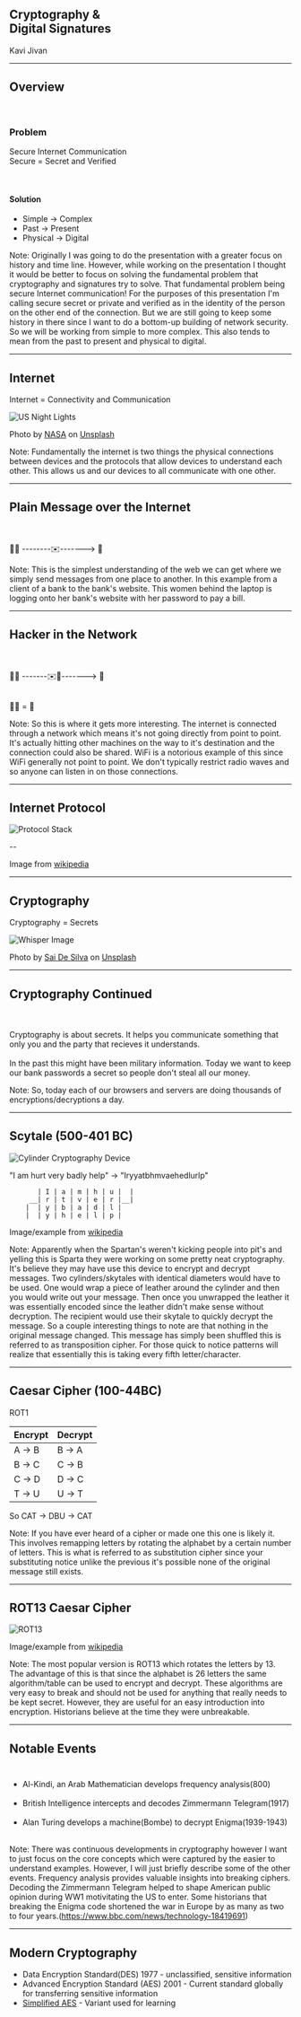 ## **Cryptography & </br> Digital Signatures**
Kavi Jivan

---
## Overview

</br>

### Problem

Secure Internet Communication
</br>
Secure = Secret and Verified

</br>

#### Solution
- Simple -> Complex
- Past -> Present
- Physical -> Digital

Note:
Originally I was going to do the presentation with a greater focus on history and time line.
However, while working on the presentation I thought it would be better to focus on solving the fundamental problem that cryptography and signatures try to solve.
That fundamental problem being secure Internet communication! For the purposes of this presentation I'm calling secure secret or private and verified as in the identity of the person on the other end of the connection.
But we are still going to keep some history in there since I want to do a bottom-up building of network security. So we will be working from simple to more complex. This also tends to mean from the past to present
and physical to digital.

---
## Internet

Internet = Connectivity and Communication


![US Night Lights](https://source.unsplash.com/1lfI7wkGWZ4/600x400)

Photo by [NASA](https://unsplash.com/@nasa?utm_source=unsplash&utm_medium=referral&utm_content=creditCopyText) on [Unsplash](https://unsplash.com/s/photos/internet?utm_source=unsplash&utm_medium=referral&utm_content=creditCopyText)

<!-- HTML comment recognizes as a presenter note per pages. -->
<!-- You may place multiple comments in a single page. -->

Note:
Fundamentally the internet is two things the physical connections between devices and the protocols that allow devices to understand each other.
This allows us and our devices to all communicate with one other.

---

## Plain Message over the Internet

</br>
</br>
👩‍💻 --------✉️-------> 🏦

Note:
This is the simplest understanding of the web we can get where we simply send messages from one place to another. In this example from a client of a bank to the bank's website.
This women behind the laptop is logging onto her bank's website with her password to pay a bill.

---

## Hacker in the Network

</br>
</br>
👩‍💻 -------✉️🦹-------> 🏦

</br>
</br>

🦹📩 = 💸

Note:
So this is where it gets more interesting.  The internet is connected through a network which means it's not going directly from point to point. 
It's actually hitting other machines on the way to it's destination and the connection could also be shared.
WiFi is a notorious example of this since WiFi generally not  point to point. We don't typically restrict radio waves and so anyone can listen in 
on those connections.

---
## Internet Protocol

![Protocol Stack](./OSI_Model_v1.svg)

--

Image from [wikipedia](https://en.wikipedia.org/wiki/Protocol_stack)

---

## Cryptography

Cryptography = Secrets

![Whisper Image](https://source.unsplash.com/YLMs82LF6FY/540x360)

Photo by [Sai De Silva](https://unsplash.com/@scoutthecity?utm_source=unsplash&amp;utm_medium=referral&amp;utm_content=creditCopyText) on [Unsplash](https://unsplash.com/s/photos/secret?utm_source=unsplash&amp;utm_medium=referral&amp;utm_content=creditCopyText)

---

## Cryptography Continued

</br></br>
Cryptography is about secrets. It helps you communicate something that only you and the party that recieves it understands.
</br></br>
In the past this might have been military information. Today we want to keep our bank passwords a secret so people don't steal all our money.
</br>

Note:
So, today each of our browsers and servers are doing thousands of encryptions/decryptions a day.

---

## Scytale (500-401 BC)

![Cylinder Cryptography Device](https://upload.wikimedia.org/wikipedia/commons/thumb/5/51/Skytale.png/400px-Skytale.png)

"I am hurt very badly help" -> "Iryyatbhmvaehedlurlp"

```
       | I | a | m | h | u |  |
     __| r | t | v | e | r |__|
    |  | y | b | a | d | l |
    |  | y | h | e | l | p |
```

Image/example from [wikipedia](https://en.wikipedia.org/wiki/Scytale)

Note:
Apparently when the Spartan's weren't kicking people into pit's and yelling this is Sparta they were working on some pretty neat cryptography.
It's believe they may have use this device to encrypt and decrypt messages. Two cylinders/skytales with identical diameters would have to be used.
One would wrap a piece of leather around the cylinder and then you would write out your message. Then once you unwrapped the leather it was essentially
encoded since the leather didn't make sense without decryption. The recipient would use their skytale to quickly decrypt the message. So a couple
interesting things to note are that nothing in the original message changed. This message has simply been shuffled this is referred to as transposition cipher.
For those quick to notice patterns will realize that essentially this is taking every fifth letter/character.

---

## Caesar Cipher (100-44BC)

ROT1

| Encrypt | Decrypt |
|---------|---------|
| A -> B  | B -> A  |
| B -> C  | C -> B  |
| C -> D  | D -> C  |
| T -> U  | U -> T  |

So CAT -> DBU -> CAT

Note:
If you have ever heard of a cipher or made one this one is likely it. This involves remapping letters by rotating the alphabet by a certain number of letters.
This is what is referred to as substitution cipher since your substituting notice unlike the previous it's possible none of the original message still exists.

---

## ROT13 Caesar Cipher


![ROT13](https://upload.wikimedia.org/wikipedia/commons/thumb/2/2a/ROT13.png/640px-ROT13.png)


Image/example from [wikipedia](https://en.wikipedia.org/wiki/Scytale)

Note:
The most popular version is ROT13 which rotates the letters by 13. The advantage of this is that since the alphabet is 26 letters the same algorithm/table can be used to encrypt and decrypt.
These algorithms are very easy to break and should not be used for anything that really needs to be kept secret. However, they are useful for an easy introduction into encryption.
Historians believe at the time they were unbreakable.


---

## Notable Events</br></br>

- Al-Kindi, an Arab Mathematician develops frequency analysis(800)</br></br>
- British Intelligence intercepts and decodes Zimmermann Telegram(1917)</br></br>
- Alan Turing develops a machine(Bombe) to decrypt Enigma(1939-1943)</br></br>

Note:
There was continuous developments in cryptography however I want to just focus on the core concepts which were captured by the easier to understand examples.
However, I will just briefly describe some of the other events.
Frequency analysis provides valuable insights into breaking ciphers.
Decoding the Zimmermann Telegram helped to shape American public opinion during WW1 motivitating the US to enter.
Some historians that breaking the Enigma code shortened the war in Europe by as many as two to four years.(https://www.bbc.com/news/technology-18419691)

---

## Modern Cryptography
- Data Encryption Standard(DES) 1977 - unclassified, sensitive information
- Advanced Encryption Standard (AES) 2001 - Current standard globally for transferring sensitive information
- [Simplified AES](https://www.ime.usp.br/~rt/cranalysis/AESSimplified.pdf) - Variant used for learning
